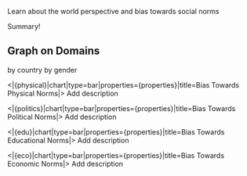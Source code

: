 Learn about the world perspective and bias towards social norms

Summary!

## Graph on Domains
by country by gender

<|{physical}|chart|type=bar|properties={properties}|title=Bias Towards Physical Norms|>
Add description

<|{politics}|chart|type=bar|properties={properties}|title=Bias Towards Political Norms|>
Add description

<|{edu}|chart|type=bar|properties={properties}|title=Bias Towards Educational Norms|>
Add description

<|{eco}|chart|type=bar|properties={properties}|title=Bias Towards Economic Norms|>
Add description